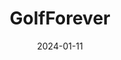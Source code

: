 ---  
layout: startup_page  
title: "GolfForever"  
id: "golfforever.com"  
permalink: "/golfforevergolfforever.com01112024/"  
website: "https://golfforever.com/"  
funding_round: "Series A"  
funding_amount: "$10M"  
investors: "Clerisy, Scottie Scheffler, Tom Kim"  
about: "GolfForever provides an at-home training system for golfers of all skill levels, developed by world-class doctors and fitness experts. The AI-powered system offers personalized exercise and recovery programs to improve flexibility, strength, and swing consistency, helping golfers avoid injuries and play longer. It combines portable equipment with a mobile app featuring streaming instruction from top golf trainers and medical experts."  
markets: "Sports Technology, Fitness Technology, Wellness and Fitness Services"  
hq: "Snowmass, Colorado, United States"  
founded_year: "2016"  
linkedin: "https://www.linkedin.com/company/golfforever"  
twitter: "https://twitter.com/GolfForeverProg"  
instagram: ""  
facebook: "https://www.facebook.com/GOLFFOREVERProgram/"  
crunchbase: "https://www.crunchbase.com/organization/golfforever"  
pitchbook: "https://pitchbook.com/profiles/company/431646-04"  

date_display: "11-Jan-2024"  
date: "2024-01-11"

# SEO Optimization  
meta_title: "GolfForever - Series A Funding ($10M)"  
meta_description: "GolfForever, GolfForever provides an at-home training system for golfers of all skill levels, developed by world-class doctors and fitness experts. The AI-powered ..."  
meta_keywords: "GolfForever, Sports Technology, Fitness Technology, Wellness and Fitness Services, Series A funding"  
canonical_url: "https://startup.projectstartups.com/golfforevergolfforever.com01112024/"  
---